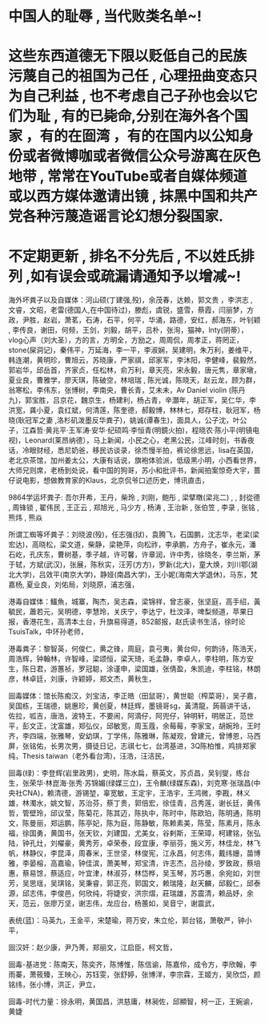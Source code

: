 # 中国人的耻辱 , 当代败类名单~!
# 这些东西道德无下限以贬低自己的民族 污蔑自己的祖国为己任 , 心理扭曲变态只为自己利益 , 也不考虑自己子孙也会以它们为耻 , 有的已毙命,分别在海外各个国家 ，有的在囼湾 ，有的在国内以公知身份或者微博咖或者微信公众号游离在灰色地带 , 常常在YouTube或者自媒体频道或以西方媒体邀请出镜 , 抹黑中国和共产党各种污蔑造谣言论幻想分裂国家.
# 不定期更新 , 排名不分先后 , 不以姓氏排列 ,如有误会或疏漏请通知予以增减~!

海外坏粪子以及自媒体：河山硕(丁建强,殁)，余茂春，达赖，郭文贵 ，李洪志 , 文睿，文昭，老雷(德国人,在中国待过)，滕彪，虞锐，盛雪，蔡霞，闫丽梦，方政，尹胜，赵岩，萧茗，石涛，石平，何平，华涌，路德，安红，郝海东，叶钊颖 , 李传良，谢田，何频，王剑，刘毅，胡平，吕朴，张洵，猫神，lnty(阴蒂），vlog心声（刘大圣），方的言，方明全，方励之，周周侃，周孝正，蒋罔正，stone(屎洞记)，秦伟平，万延海，李一平，李淑娴，吴建明，朱万利，姜维平，韩连潮，黄明珍，曹旭云，苏晓康，严家祺，邱家军，李沐阳，李健峰，裴毅然，郭岩华，邱岳首，齐家贞，任松林，俞万利，章天亮，宋永毅，唐元隽，章家墩，夏业良，曹雅学，廖天琪，陈破空，林培瑞 , 陈光诚，陈晓天，赵云龙，顾为群，翁寒松，李伟东，张博树，李南央，曹长青，艾未未，Av Daniel violin (陈丹九)，郭宝胜，吕京花，魏京生，杨建利，杨占青，辛灝年，胡正军，吴仁华，李洪宽，龚小夏，袁红斌，何清莲，陈奎德，郝毅博，林林七，郑存柱，耿冠军，杨晓(耿冠军之妻 ,洛杉矶泼墨反华粪子)，姚诚(谭春生)，面具人，公子沈，叶公子，江森哲·黄兆平·王军涛·安华·纪硕鸣·李恒青(明鏡火拍)，程晓农·陈小平(明镜电视)，Leonard(莱昂纳德），马上新闻，小民之心，老黑公民，江峰时刻，书香夜话，冷眼财经，悉尼奶爸，移民访谈录，徐杰慢半拍，裤论徐思远，lisa在英国，老北京茶馆，加州姜太公，大康有话说，旗袍体验派，低级黑小明，小西看世界，大师兄则席，老杨到处说，看中国的狗哥，苏小和批评书，新闻拍案惊奇大宇，蔷仔说电影，想做教育家的Klaus，北京侃爷口述历史，博讯直击，

9864学运坏粪子: 吾尔开希，王丹，柴玲 , 刘刚，鲍彤  , 梁擘暾(梁兆二) , , 封從德 , 周锋锁 , 翟伟民 , 王正云 , 郑旭光 , 马少方 , 杨涛 , 王治新 , 张伯笠 , 李录 , 张铭 , 熊炜 , 熊焱

所谓工蜘等坏粪子：刘晓波(殁)，任志强(狱)，袁腾飞，石国鹏，沈志华，老梁(梁宏达)，高晓松，梁文道，柴静，梁艳萍，向松祚，李承鹏，方舟子，崔永元，潘石屹，孔庆东，曹树基，季子越，许可馨，许章润，许中秀，徐晓冬，李兰斯，茅于轼，方斌(武汉)，张展，陈秋实，汪芳(方方)，罗新(北大)，童大焕，刘川鄂(湖北大学)，吕效平(南京大学)，静娅(南昌大学)，王小妮(海南大学退休)，马东，梵嘉杨, 夏业良，刘佑局，刘晓原，浦志强，

港毒自媒体：鱷魚，城寨，陶杰，吴志森，梁锦祥，曾志豪，张坚庭，高手绍，黃毓民，蕭若元，吴明德，李慧玲，关庆宁，李达宁，杜汶泽，啤梨频道，苹果日报，香港花生，高清本土台，升旗易得道，852邮报，赵氏读书生活，徐时论TsuisTalk，中环孙老师，

港毒粪子：黎智英，何俊仁，黄之锋，周庭，袁弓夷，黄台仰，何韵诗，陈浩天，周浩辉，钟翰林，许智峰，梁颂恒，梁天琦，毛孟静，李卓人，李柱明，陈方安生，陈日君，游蕙祯，罗冠聪，涂谨申，梁国雄，张倩盈，朱凯迪，李柱铭，林朗彦，林卓廷，刘康，许颖婷，郑文杰，黄秋生，

囼毒媒体：馆长陈痴汉，刘宝洁，李正皓（田鼠哥），黄世聪（榨菜哥），吴子嘉，吴国栋，王瑞德，姚惠珍，黄创夏，林廷辉，墨镜哥sg，黃清龍，蒟蒻讲干话，佐拉，呱吉，唐浩，波特王，不要闹，阿滴仔，阿兜仔，钟明轩，明居正，范世平，彭文正，沈富雄，郑弘仪，邱敏宽，周玉蔻，余莓莓，李家宝，胡婉玲，王时齐，李四端，张雅琴，安幼琪，丁学伟，陈雅琳，陈凝观，曾建元，曾博恩，马西屏，张铭佑，长男次男，摄徒日记，志祺七七，台湾基进，3Q陈柏惟，鸡排郑家纯，Thesis taiwan（老外看台湾)，汪浩，汪洁民，

囼毒(绿)：李登辉(岩里政男)，史明，陈水扁，蔡英文，苏贞昌，吴钊燮，练台生，张荣华·林崑海·张秀·苏锦媚(绿媒三立)，王令麟(绿媒东森)，刘克寒·张瑞昌(中央社CNA)，赖清德，游锡堃，辜宽敏，王定宇，王浩宇，王鸿微，李戡，林义雄，林濁水，姚文智，苏治芬，蔡丁贵，郭倍宏，徐佳青，吕秀莲，谢长廷，黄伟哲，管壁玲，邱议莹，陈菊花，陈其迈，陈执中，陈时中，陈欧珀，陈明通，陈明文，陈曼丽，郑运鹏，陈亭妃，陈为庭，陈静敏，陈赖素美，陈莹，陈素月，陈永福，徐国勇，黄国书，张天钦，刘建国，尤美女，谷剌斯，王荣璋，柯建铭，张弘陆，钟孔灶，刘櫂豪，黄秀芳，卓荣泰，段宜康，李丽芬，施义芳，林佳龙，林飞帆，林静仪，李昆泽，周春米，王世坚，林俊宪，江永昌，何志伟，戴纬姗，苗博雅，李晏榕，高嘉瑜，钟佳滨，萧美琴，郑宝清，许志杰，吕孙绫，罗致政，蔡培惠，蔡易馀，蔡适应，叶宜津，林淑芬，林岱桦，吴玉琴，苏巧惠，余宛如，刘世芳，吴思瑶，吴琪铭，吴秉睿，郭正亮，郭国文，赖瑞隆，赵天麟，邱毅仁，邱泰源，邱志伟，李俊邑，何欣纯，将婕安，洪宗熠，莊瑞雄，苏震清，赖品妤，余天，范云，张廖万坚，谢志伟，龙应台，杨蕙如，吴音宁，谢震武，

表统(蓝)：马英九，王金平，宋楚瑜，蒋万安，朱立伦，郭台铭，萧敬严，钟小平，

囼汉奸：赵少康，尹乃菁，郑丽文，江启臣，柯文哲，

囼毒-基进党：陈南天，陈奕齐，陈博惟，陈信谕，陈嘉伶，成令方，李欣翰，李雨蓁，萧筱臻，王映心，苏钰雯，张舒婷，张博洋，李宗霖，王姬方，吴欣岱，颜铭纬，张小博，洪正，尹立，

囼毒-时代力量：徐永明，黄国昌，洪慈庸，林昶佐，邱顯智，柯一正，王婉谕，黄婕
